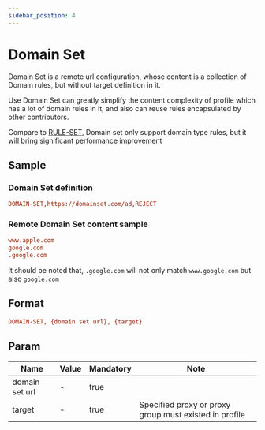 ```yaml
---
sidebar_position: 4
---
```


# Domain Set

Domain Set is a remote url configuration, whose content is a collection of Domain rules, but without target definition in it.

Use Domain Set can greatly simplify the content complexity of profile which has a lot of domain rules in it,
and also can reuse rules encapsulated by other contributors.

Compare to [RULE-SET](/docs/profile-format/rule/ruleset), Domain set only support domain type rules, but it will bring significant performance improvement

## Sample

### Domain Set definition

```ini
DOMAIN-SET,https://domainset.com/ad,REJECT
```

### Remote Domain Set content sample

```ini
www.apple.com
google.com
.google.com
```

It should be noted that, `.google.com` will not only match `www.google.com` but also `google.com`

## Format

```ini
DOMAIN-SET, {domain set url}, {target}
```

## Param

| Name           | Value | Mandatory | Note                                                   |
|----------------|-------|-----------|--------------------------------------------------------|
| domain set url | -     | true      |                                                        |
| target         | -     | true      | Specified proxy or proxy group must existed in profile |